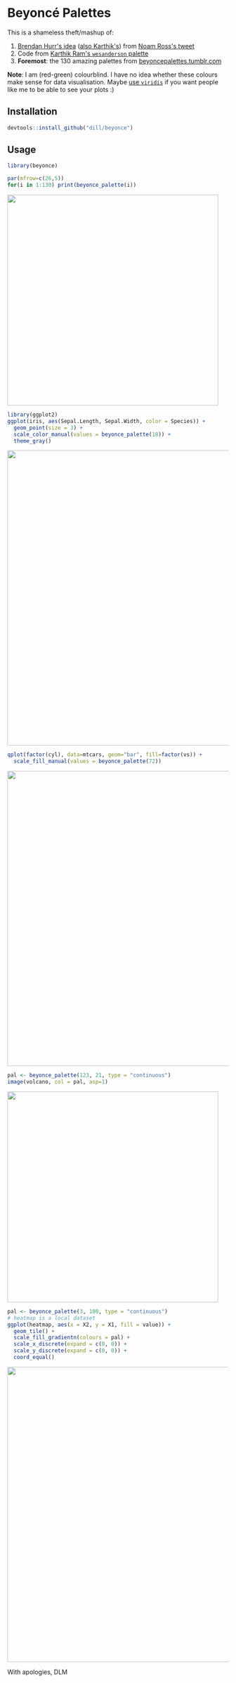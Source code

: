 ---
---

<!-- README.md is generated from README.Rmd. Please edit that file -->



# Beyoncé Palettes

This is a shameless theft/mashup of:

1. [Brendan Hurr's idea](https://twitter.com/bhive01/status/663910585461968896) ([also Karthik's](https://twitter.com/_inundata/status/663910271212122112)) from [Noam Ross's tweet](https://twitter.com/noamross/status/663907049244196864)
2. Code from [Karthik Ram's `wesanderson` palette](https://github.com/karthik/wesanderson)
3. **Foremost**: the 130 amazing palettes from [beyoncepalettes.tumblr.com](http://beyoncepalettes.tumblr.com/)

**Note**: I am (red-green) colourblind. I have no idea whether these colours make sense for data visualisation. Maybe [use `viridis`](https://github.com/sjmgarnier/viridis) if you want people like me to be able to see your plots :)

## Installation

```R
devtools::install_github("dill/beyonce")
```

## Usage


```r
library(beyonce)
```


```r
par(mfrow=c(26,5))
for(i in 1:130) print(beyonce_palette(i))
```

<img src="figure/all_palettes-1.png" title="" alt="" width="480" />




```r
library(ggplot2)
ggplot(iris, aes(Sepal.Length, Sepal.Width, color = Species)) +
  geom_point(size = 3) +
  scale_color_manual(values = beyonce_palette(18)) +
  theme_gray()
```

<img src="figure/iris_ex-1.png" title="" alt="" width="672" />



```r
qplot(factor(cyl), data=mtcars, geom="bar", fill=factor(vs)) +
  scale_fill_manual(values = beyonce_palette(72))
```

<img src="figure/mtcars_ex-1.png" title="" alt="" width="672" />


```r
pal <- beyonce_palette(123, 21, type = "continuous")
image(volcano, col = pal, asp=1)
```

<img src="figure/volcano_ex-1.png" title="" alt="" width="480" />


```r
pal <- beyonce_palette(3, 100, type = "continuous")
# heatmap is a local dataset
ggplot(heatmap, aes(x = X2, y = X1, fill = value)) +
  geom_tile() +
  scale_fill_gradientn(colours = pal) +
  scale_x_discrete(expand = c(0, 0)) +
  scale_y_discrete(expand = c(0, 0)) +
  coord_equal()
```

<img src="figure/heatmap_ex-1.png" title="" alt="" width="672" />


With apologies, DLM
